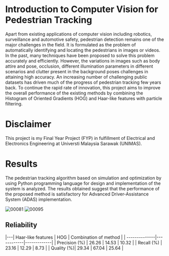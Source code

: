 # Introduction to Computer Vision for Pedestrian Tracking
Apart from existing applications of computer vision including robotics, surveillance and automotive safety, pedestrian detection remains one of the major challenges in the field. It is formulated as the problem of automatically identifying and locating the pedestrians in images or videos. In the past, many techniques have been proposed to solve this problem accurately and efficiently. However, the variations in images such as body attire and pose, occlusion, different illumination parameters in different scenarios and clutter present in the background poses challenges in attaining high accuracy. An increasing number of challenging public datasets has driven much of the progress of pedestrian tracking few years back. To continue the rapid rate of innovation, this project aims to improve the overall performance of the existing methods by combining the Histogram of Oriented Gradients (HOG) and Haar-like features with particle filtering. 

# Disclaimer
This project is my Final Year Project (FYP) in fulfillment of Electrical and Electronics Engineering at Universti Malaysia Sarawak (UNIMAS).

# Results
The pedestrian tracking algorithm based on simulation and optimization by using Python programming language for design and implementation of the system is analyzed. The results obtained suggest that the performance of the proposed method is satisfactory for Advanced Driver-Assistance System (ADAS) implementation.

![00081](https://user-images.githubusercontent.com/92578072/140053031-8076216c-06aa-4d2c-bb79-ff1724505be7.jpg)
![00095](https://user-images.githubusercontent.com/92578072/140053037-2bc1ea6d-140d-4807-b682-8c7d08eebd20.jpg)

## Reliability
|---| Haar-like features | HOG | Combination of method |
| --------------|------------|-------------|
| Precision (%) | 26.26 | 14.53 | 10.32 |
| Recall (%) | 23.16 | 12.29 | 8.73 |
| Quality (%)| 29.34 | 67.04 | 25.64 |
